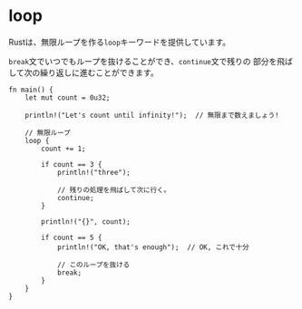 # loop

Rustは、無限ループを作る`loop`キーワードを提供しています。

`break`文でいつでもループを抜けることができ、`continue`文で残りの
部分を飛ばして次の繰り返しに進むことができます。

```rust,editable
fn main() {
    let mut count = 0u32;

    println!("Let's count until infinity!");  // 無限まで数えましょう!

    // 無限ループ
    loop {
        count += 1;

        if count == 3 {
            println!("three");

            // 残りの処理を飛ばして次に行く。
            continue;
        }

        println!("{}", count);

        if count == 5 {
            println!("OK, that's enough");  // OK, これで十分

            // このループを抜ける
            break;
        }
    }
}
```
